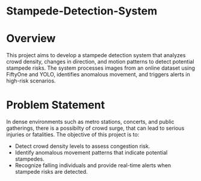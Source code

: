 # Stampede-Detection-System

# Overview
This project aims to develop a stampede detection system that analyzes crowd density, changes in direction, and motion patterns to detect potential stampede risks. The system processes images from an online dataset using FiftyOne and YOLO, identifies anomalous movement, and triggers alerts in high-risk scenarios.

# Problem Statement
In dense environments such as metro stations, concerts, and public gatherings, there is a possibilty of crowd surge, that can lead to serious injuries or fatalities. The objective of this project is to:

- Detect crowd density levels to assess congestion risk.
- Identify anomalous movement patterns that indicate potential stampedes.
- Recognize falling individuals and provide real-time alerts when stampede risks are detected.
